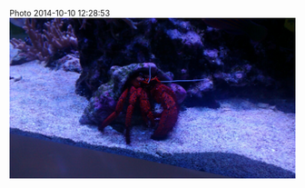 <!--
title: Photo 2014-10-10 12:28:53
date: Fri Oct 10 2014 13:28:53 GMT+0100 (British Summer Time)
tags: theres,guy,office
-->
Photo 2014-10-10 12:28:53
![](99641002932-0.jpg)
